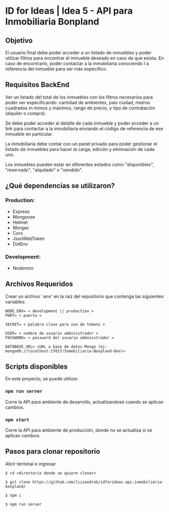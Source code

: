 # ID for Ideas | Idea 5 - API para Inmobiliaria Bonpland

## Objetivo
El usuario final debe poder acceder a un listado de inmuebles y poder utilizar filtros para
encontrar el inmueble deseado en caso de que exista. En caso de encontrarlo, poder
contactar a la inmobiliaria conociendo l a referencia del inmueble para ser más
específico.

## Requisitos BackEnd
Ver un listado del total de los inmuebles con los filtros necesarios para poder ver
especificando: cantidad de ambientes, país ciudad, metros cuadrados m ínimos y
máximos, rango de precio, y tipo de contratación (alquiler o compra).

Se debe poder acceder al detalle de cada inmueble y poder acceder a un link para
contactar a la inmobiliaria enviando el código de referencia de ese inmueble en
particular.

La inmobiliaria debe contar con un panel privado para poder gestionar el listado de inmuebles para hacer la carga, edición y eliminación de cada uno.

Los inmuebles pueden estar en diferentes estados como "disponibles", "reservado",
"alquilado" o "vendido".

## ¿Qué dependencias se utilizaron?

### Production:

- Express
- Mongoose
- Helmet
- Morgan
- Cors
- JsonWebToken
- DotEnv

### Development:

- Nodemon

## Archivos Requeridos

Crear un archivo '.env' en la raiz del repositorio que contenga las siguientes variables:

```
NODE_ENV= < development || production >
PORT= < puerto >

SECRET= < palabra clave para uso de tokens >

USER= < nombre de usuario administrador >
PASSWORD= < password del usuario administrador >

DATABASE_URL= <URL a base de datos Mongo (ej: mongodb://localhost:27017/Inmobiliaria-Bonpland-Dev)>
```

## Scripts disponibles

En este proyecto, se puede utilizar:

### `npm run server`

Corre la API para ambiente de desarrollo, actualizandose cuando se aplican cambios.

### `npm start`

Corre la API para ambiente de producción, donde no se actualiza si se aplican cambios.

## Pasos para clonar repositorio

Abrir terminal e ingresar

```
$ cd <directorio donde se quiere clonar>

$ git clone https://github.com/liisandrob/idforideas-api-inmobiliaria-bonpland/

$ npm i

$ npm run server
```